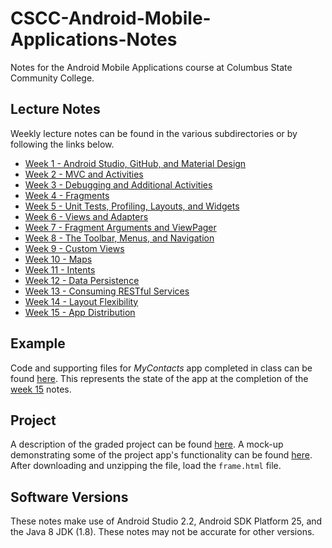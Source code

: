 # CSCC-Android-Mobile-Applications-Notes
Notes for the Android Mobile Applications course at Columbus State Community
College.

## Lecture Notes
Weekly lecture notes can be found in the various subdirectories or by
following the links below.

- [Week 1 - Android Studio, GitHub, and Material Design](week_01/readme.md)
- [Week 2 - MVC and Activities](week_02/readme.md)
- [Week 3 - Debugging and Additional Activities](week_03/readme.md)
- [Week 4 - Fragments](week_04/readme.md)
- [Week 5 - Unit Tests, Profiling, Layouts, and Widgets](week_05/readme.md)
- [Week 6 - Views and Adapters](week_06/readme.md)
- [Week 7 - Fragment Arguments and ViewPager](week_07/readme.md)
- [Week 8 - The Toolbar, Menus, and Navigation](week_08/readme.md)
- [Week 9 - Custom Views](week_09/readme.md)
- [Week 10 - Maps](week_10/readme.md)
- [Week 11 - Intents](week_11/readme.md)
- [Week 12 - Data Persistence](week_12/readme.md)
- [Week 13 - Consuming RESTful Services](week_13/readme.md)
- [Week 14 - Layout Flexibility](week_14/readme.md)
- [Week 15 - App Distribution](week_15/readme.md)

## Example
Code and supporting files for *MyContacts* app completed in class can be found 
[here](example/). This represents the state of the app at the 
completion of the [week 15](week_15/readme.md) notes.

## Project
A description of the graded project can be found [here](project/readme.md). 
A mock-up demonstrating some of the project app's functionality can be found 
[here](https://github.com/zarthur/CSCC-Android-Mobile-Applications-Notes/raw/master/project/files/todo-prototype.zip). 
After downloading and unzipping the file, load the `frame.html` file.

## Software Versions
These notes make use of Android Studio 2.2, Android SDK Platform 25, and
the Java 8 JDK (1.8).  These notes may not be accurate for other versions.
